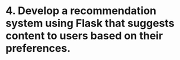 # 4. Develop a recommendation system using Flask that suggests content to users based on their preferences.
